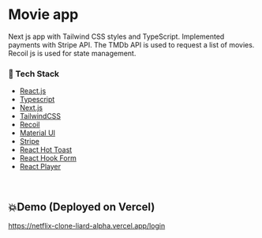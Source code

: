 # Movie app

Next js app with Tailwind CSS styles and TypeScript. Implemented payments 
with Stripe API.  The TMDb API is used to request a list of movies. Recoil js is used for state 
management.

### :space_invader: Tech Stack


  <ul>
    <li><a href="https://reactjs.org/">React.js</a></li>
    <li><a href="https://#/">Typescript</a></li>
    <li><a href="https://nextjs.org/">Next.js</a></li>
    <li><a href="https://tailwindcss.com/">TailwindCSS</a></li>
    <li><a href="https://recoiljs.org/">Recoil</a></li>
    <li><a href="https://mui.com/">Material UI</a></li>
    <li><a href="https://stripe.com/docs/api">Stripe</a></li>
    <li><a href="https://react-hot-toast.com/">React Hot Toast</a></li>
    <li><a href="https://react-hook-form.com/">React Hook Form</a></li>
    <li><a href="https://www.npmjs.com/package/react-player">React Player</a></li>
  </ul>

<br />

## 💥Demo (Deployed on Vercel)
https://netflix-clone-liard-alpha.vercel.app/login
